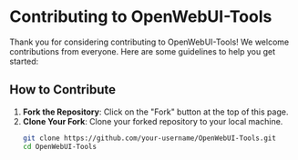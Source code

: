 # Contributing to OpenWebUI-Tools

Thank you for considering contributing to OpenWebUI-Tools! We welcome contributions from everyone. Here are some guidelines to help you get started:

## How to Contribute
1. **Fork the Repository**: Click on the "Fork" button at the top of this page.
2. **Clone Your Fork**: Clone your forked repository to your local machine.
   ```sh
   git clone https://github.com/your-username/OpenWebUI-Tools.git
   cd OpenWebUI-Tools
